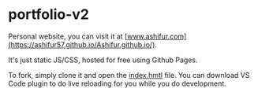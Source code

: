 # portfolio-v2

Personal website, you can visit it at [www.ashifur.com](https://ashifur57.github.io/Ashifur.github.io/).  

It's just static JS/CSS, hosted for free using Github Pages.

To fork, simply clone it and open the [index.hmtl](./index.html) file.  You can download VS Code plugin to do live reloading for you while you do development.
